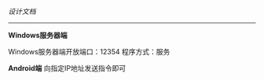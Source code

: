 *设计文档*


---------------------------------



**Windows服务器端**

Windows服务器端开放端口：12354
程序方式：服务





**Android端**
向指定IP地址发送指令即可
